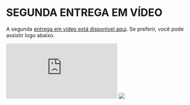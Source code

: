 # SEGUNDA ENTREGA EM VÍDEO

A segunda [entrega em vídeo está disponível aqui](https://youtu.be/bnF7CRV2q8A). Se preferir, você pode assistir logo abaixo.

<iframe src="https://www.youtube.com/embed/bnF7CRV2q8A" title="YouTube video player" frameborder="0" allow="accelerometer; autoplay; clipboard-write; encrypted-media; gyroscope; picture-in-picture; web-share" referrerpolicy="strict-origin-when-cross-origin" allowfullscreen></iframe>
<img class="img-iframe" src="../../assets/imgs/transition-grey-6.png">